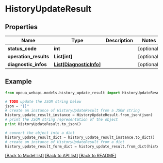 # HistoryUpdateResult


## Properties
Name | Type | Description | Notes
------------ | ------------- | ------------- | -------------
**status_code** | **int** |  | [optional] 
**operation_results** | **List[int]** |  | [optional] 
**diagnostic_infos** | [**List[DiagnosticInfo]**](DiagnosticInfo.md) |  | [optional] 

## Example

```python
from opcua_webapi.models.history_update_result import HistoryUpdateResult

# TODO update the JSON string below
json = "{}"
# create an instance of HistoryUpdateResult from a JSON string
history_update_result_instance = HistoryUpdateResult.from_json(json)
# print the JSON string representation of the object
print HistoryUpdateResult.to_json()

# convert the object into a dict
history_update_result_dict = history_update_result_instance.to_dict()
# create an instance of HistoryUpdateResult from a dict
history_update_result_form_dict = history_update_result.from_dict(history_update_result_dict)
```
[[Back to Model list]](../README.md#documentation-for-models) [[Back to API list]](../README.md#documentation-for-api-endpoints) [[Back to README]](../README.md)


